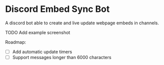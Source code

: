 # Discord Embed Sync Bot

A discord bot able to create and live update webpage embeds in channels.

TODO Add example screenshot

Roadmap:

- [ ] Add automatic update timers
- [ ] Support messages longer than 6000 characters
